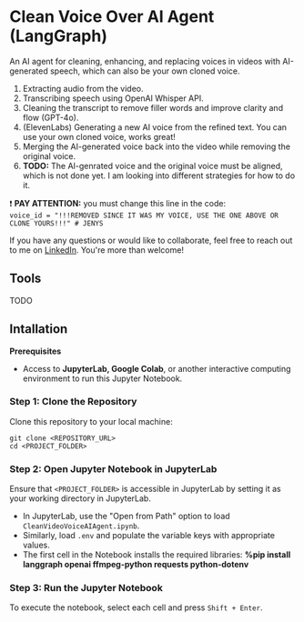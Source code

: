 # Clean Voice Over AI Agent (LangGraph)

An AI agent for cleaning, enhancing, and replacing voices in videos with AI-generated speech, which can also be your own cloned voice.

1. Extracting audio from the video.
2. Transcribing speech using OpenAI Whisper API.
3. Cleaning the transcript to remove filler words and improve clarity and flow (GPT-4o).
4. (ElevenLabs) Generating a new AI voice from the refined text. You can use your own cloned voice, works great!
5. Merging the AI-generated voice back into the video while removing the original voice.
6. **TODO:** The AI-genrated voice and the original voice must be aligned, which is not done yet. I am looking into different strategies for how to do it.

❗ **PAY ATTENTION:** you must change this line in the code:<br>
```voice_id = "!!!REMOVED SINCE IT WAS MY VOICE, USE THE ONE ABOVE OR CLONE YOURS!!!" # JENYS```

If you have any questions or would like to collaborate, feel free to reach out to me on [LinkedIn](https://www.linkedin.com/in/jenya-stoeva-60477249/). You're more than welcome!

## Tools

TODO

## Intallation

<b>Prerequisites</b>

* Access to <b>JupyterLab, Google Colab</b>, or another interactive computing environment to run this Jupyter Notebook.

### Step 1: Clone the Repository

Clone this repository to your local machine:
```
git clone <REPOSITORY_URL>
cd <PROJECT_FOLDER>
```

### Step 2: Open Jupyter Notebook in JupyterLab

Ensure that ```<PROJECT_FOLDER>``` is accessible in JupyterLab by setting it as your working directory in JupyterLab.
 * In JupyterLab, use the "Open from Path" option to load ```CleanVideoVoiceAIAgent.ipynb```.
 * Similarly, load ```.env``` and populate the variable keys with appropriate values.
 * The first cell in the Notebook installs the required libraries: **%pip install langgraph openai ffmpeg-python requests python-dotenv**

### Step 3: Run the Jupyter Notebook

To execute the notebook, select each cell and press ```Shift + Enter```.
